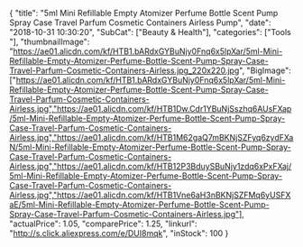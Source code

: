 {
	"title": "5ml Mini Refillable Empty Atomizer Perfume Bottle Scent Pump Spray Case Travel Parfum Cosmetic Containers Airless Pump",
	"date": "2018-10-31 10:30:20",
	"SubCat": ["Beauty & Health"],
	"categories": ["Tools "],
	"thumbnailImage": "https://ae01.alicdn.com/kf/HTB1.bARdxGYBuNjy0Fnq6x5lpXar/5ml-Mini-Refillable-Empty-Atomizer-Perfume-Bottle-Scent-Pump-Spray-Case-Travel-Parfum-Cosmetic-Containers-Airless.jpg_220x220.jpg",
	"BigImage": ["https://ae01.alicdn.com/kf/HTB1.bARdxGYBuNjy0Fnq6x5lpXar/5ml-Mini-Refillable-Empty-Atomizer-Perfume-Bottle-Scent-Pump-Spray-Case-Travel-Parfum-Cosmetic-Containers-Airless.jpg","https://ae01.alicdn.com/kf/HTB1Dw.Cdr1YBuNjSszhq6AUsFXap/5ml-Mini-Refillable-Empty-Atomizer-Perfume-Bottle-Scent-Pump-Spray-Case-Travel-Parfum-Cosmetic-Containers-Airless.jpg","https://ae01.alicdn.com/kf/HTB1M62gaQ7mBKNjSZFyq6zydFXaN/5ml-Mini-Refillable-Empty-Atomizer-Perfume-Bottle-Scent-Pump-Spray-Case-Travel-Parfum-Cosmetic-Containers-Airless.jpg","https://ae01.alicdn.com/kf/HTB12P3BduySBuNjy1zdq6xPxFXaj/5ml-Mini-Refillable-Empty-Atomizer-Perfume-Bottle-Scent-Pump-Spray-Case-Travel-Parfum-Cosmetic-Containers-Airless.jpg","https://ae01.alicdn.com/kf/HTB1Vne6aH3nBKNjSZFMq6yUSFXaE/5ml-Mini-Refillable-Empty-Atomizer-Perfume-Bottle-Scent-Pump-Spray-Case-Travel-Parfum-Cosmetic-Containers-Airless.jpg"],
	"actualPrice": 1.05,
	"comparePrice": 1.25,
	"linkurl": "http://s.click.aliexpress.com/e/DUI8mqk",
	"inStock": 100
}
